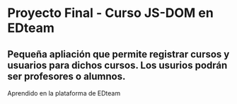 # Proyecto Final - Curso JS-DOM en EDteam

Pequeña apliación que permite registrar cursos y usuarios para dichos cursos.
Los usurios podrán ser profesores o alumnos.
---
Aprendido en la plataforma de EDteam